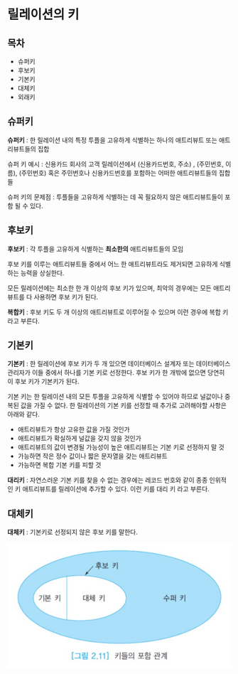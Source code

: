 # 릴레이션의 키



## 목차

- 슈퍼키
- 후보키
- 기본키
- 대체키
- 외래키



## 슈퍼키

__슈퍼키__ : 한 릴레이션 내의 특정 투플을 고유하게 식별하는 하나의 애트리뷰트 또는 애트리뷰트들의 집합

슈퍼 키 예시 : 신용카드 회사의 고객 릴레이션에서 (신용카드번호, 주소) , (주민번호, 이름), (주민번호)
혹은 주민번호나 신용카드번호를 포함하는 어떠한 애트리뷰트들의 집합들

슈퍼 키의 문제점 : 투플들을 고유하게 식별하는 데 꼭 필요하지 않은  애트리뷰트들이 포함 될 수 있다.



## 후보키

__후보키__ : 각 투플을 고유하게 식별하는 __최소한의__ 애트리뷰트들의 모임

후보 키를 이루는 애트리뷰트들 중에서 어느 한 애트리뷰트라도 제거되면 고유하게 식별하는 능력을 상실한다.

모든 릴레이션에는 최소한 한 개 이상의 후보 키가 있으며, 최악의 경우에는 모든 애트리뷰트를 다 사용하면 후보 키가 된다.

__복합키__ : 후보 키도 두 개 이상의 애트리뷰트로 이루어질 수 있으며 이런 경우에 복합 키라고 부른다.



## 기본키

__기본키__ : 한 릴레이션에 후보 키가 두 개 있으면 데이터베이스 설계자 또는 데이터베이스 관리자가 이들 중에서 하나를 기본 키로 선정한다. 후보 키가 한 개밖에 없으면 당연히 이 후보 키가 기본키가 된다.

기본 키는 한 릴레이션 내의 모든 투플을 고유하게 식별할 수 있어야 하므로 널값이나 중복된 값을 가질 수 없다. 한 릴레이션의 기본 키를 선정할 때 추가로 고려해야할 사항은 아래와 같다.

- 애트리뷰트가 항상 고유한 값을 가질 것인가
- 애트리뷰트가 확실하게 널값을 갖지 않을 것인가
- 애트리뷰트의 값이 변경될 가능성이 높은 애트리뷰트는 기본 키로 선정하지 말 것
- 가능하면 작은 정수 값이나 짧은 문자열을 갖는 애트리뷰트
- 가능하면 복합 기본 키를 피할 것

__대리키__ : 자연스러운 기본 키를 찾을 수 없는 경우에는 레코드 번호와 같이 종종 인위적인 키 애트리뷰트를 릴레이션에 추가할 수 있다. 이런 키를 대리 키 라고 부른다.



## 대체키

__대체키__ : 기본키로 선정되지 않은 후보 키를 말한다.



![](./image/key.jpg)





